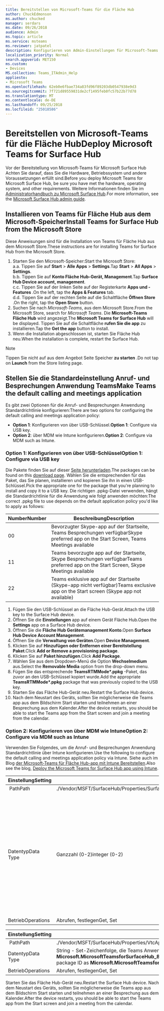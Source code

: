 ```yaml
---
title: Bereitstellen von Microsoft-Teams für die Fläche Hub
author: ChuckEdmonson
ms.author: chucked
manager: serdars
ms.date: 09/26/2018
audience: Admin
ms.topic: article
ms.service: msteams
ms.reviewer: jatpatel
description: Konfigurieren von Admin-Einstellungen für Microsoft-Teams für Fläche Hub.
localization_priority: Normal
search.appverid: MET150
ms.custom:
- Devices
MS.collection: Teams_ITAdmin_Help
appliesto:
- Microsoft Teams
ms.openlocfilehash: 62eb0e6fbae734a83fd96f89203db0547938e9d3
ms.sourcegitcommit: 7f721d89559831de2cf1495feb0fc57b22b77d78
ms.translationtype: MT
ms.contentlocale: de-DE
ms.lasthandoff: 09/25/2018
ms.locfileid: "25018586"
---
```

<a name="deploy-microsoft-teams-for-surface-hub"></a><span data-ttu-id="ec969-103">Bereitstellen von Microsoft-Teams für die Fläche Hub</span><span class="sxs-lookup"><span data-stu-id="ec969-103">Deploy Microsoft Teams for Surface Hub</span></span>
======================================

<span data-ttu-id="ec969-104">Vor der Bereitstellung von Microsoft-Teams für Microsoft Surface Hub Achten Sie darauf, dass Sie die Hardware, Betriebssystem und andere Voraussetzungen erfüllt sind.</span><span class="sxs-lookup"><span data-stu-id="ec969-104">Before you deploy Microsoft Teams for Microsoft Surface Hub, be sure you have met the hardware, operating system, and other requirements.</span></span> <span data-ttu-id="ec969-105">Weitere Informationen finden Sie im [Administratorhandbuch zu Microsoft Surface Hub](https://docs.microsoft.com/surface-hub/).</span><span class="sxs-lookup"><span data-stu-id="ec969-105">For more information, see the [Microsoft Surface Hub admin guide](https://docs.microsoft.com/surface-hub/).</span></span>

## <a name="install-teams-for-surface-hub-from-the-microsoft-store"></a><span data-ttu-id="ec969-106">Installieren von Teams für Fläche Hub aus dem Microsoft-Speicher</span><span class="sxs-lookup"><span data-stu-id="ec969-106">Install Teams for Surface Hub from the Microsoft Store</span></span> 

<span data-ttu-id="ec969-107">Diese Anweisungen sind für die Installation von Teams für Fläche Hub aus dem Microsoft Store.</span><span class="sxs-lookup"><span data-stu-id="ec969-107">These instructions are for installing Teams for Surface Hub from the Microsoft Store.</span></span> 
 
1. <span data-ttu-id="ec969-108">Starten Sie den Microsoft-Speicher:</span><span class="sxs-lookup"><span data-stu-id="ec969-108">Start the Microsoft Store:</span></span><br>
   <span data-ttu-id="ec969-109">a.</span><span class="sxs-lookup"><span data-stu-id="ec969-109">a.</span></span> <span data-ttu-id="ec969-110">Tippen Sie auf **Start** > **Alle Apps** > **Settings**.</span><span class="sxs-lookup"><span data-stu-id="ec969-110">Tap **Start** > **All Apps** > **Settings**.</span></span><br> <span data-ttu-id="ec969-111">b.</span><span class="sxs-lookup"><span data-stu-id="ec969-111">b.</span></span> <span data-ttu-id="ec969-112">Tippen Sie auf **Konto Fläche Hub-Gerät, Management**.</span><span class="sxs-lookup"><span data-stu-id="ec969-112">Tap **Surface Hub Device account, management**.</span></span><br>
   <span data-ttu-id="ec969-113">c.</span><span class="sxs-lookup"><span data-stu-id="ec969-113">c.</span></span> <span data-ttu-id="ec969-114">Tippen Sie auf der linken Seite auf der Registerkarte **Apps und -Features** .</span><span class="sxs-lookup"><span data-stu-id="ec969-114">On the left, tap the **Apps & Features** tab.</span></span><br> <span data-ttu-id="ec969-115">d.</span><span class="sxs-lookup"><span data-stu-id="ec969-115">d.</span></span> <span data-ttu-id="ec969-116">Tippen Sie auf der rechten Seite auf die Schaltfläche **Öffnen Store** .</span><span class="sxs-lookup"><span data-stu-id="ec969-116">On the right, tap the **Open Store** button.</span></span> 
2. <span data-ttu-id="ec969-117">Suchen Sie nach *Microsoft-Teams*, aus dem Microsoft Store.</span><span class="sxs-lookup"><span data-stu-id="ec969-117">From the Microsoft Store, search for *Microsoft Teams*.</span></span> <span data-ttu-id="ec969-118">Die **Microsoft-Teams Fläche Hub** wird angezeigt.</span><span class="sxs-lookup"><span data-stu-id="ec969-118">The **Microsoft Teams for Surface Hub** will be displayed.</span></span> <span data-ttu-id="ec969-119">Tippen Sie auf die Schaltfläche **rufen Sie die app** zu installieren.</span><span class="sxs-lookup"><span data-stu-id="ec969-119">Tap the **Get the app** button to install.</span></span>  
3. <span data-ttu-id="ec969-120">Wenn die Installation abgeschlossen ist, starten Sie Fläche Hub neu.</span><span class="sxs-lookup"><span data-stu-id="ec969-120">When the installation is complete, restart the Surface Hub.</span></span> 

> [!NOTE]
> <span data-ttu-id="ec969-121">Tippen Sie nicht auf aus dem Angebot Seite Speicher **zu starten** .</span><span class="sxs-lookup"><span data-stu-id="ec969-121">Do not tap on **Launch** from the Store listing page.</span></span>

## <a name="make-teams-the-default-calling-and-meetings-application"></a><span data-ttu-id="ec969-122">Stellen Sie die Standardeinstellung Anruf- und Besprechungen Anwendung Teams</span><span class="sxs-lookup"><span data-stu-id="ec969-122">Make Teams the default calling and meetings application</span></span>
 
<span data-ttu-id="ec969-123">Es gibt zwei Optionen für die Anruf- und Besprechungen Anwendung Standardrichtlinie konfigurieren:</span><span class="sxs-lookup"><span data-stu-id="ec969-123">There are two options for configuring the default calling and meetings application policy:</span></span> 

- <span data-ttu-id="ec969-124">**Option 1**: Konfigurieren von über USB-Schlüssel.</span><span class="sxs-lookup"><span data-stu-id="ec969-124">**Option 1**: Configure via USB key.</span></span> 
- <span data-ttu-id="ec969-125">**Option 2**: über MDM wie Intune konfigurieren.</span><span class="sxs-lookup"><span data-stu-id="ec969-125">**Option 2**: Configure via MDM such as Intune.</span></span>
 
### <a name="option-1-configure-via-usb-key"></a><span data-ttu-id="ec969-126">Option 1: Konfigurieren von über USB-Schlüssel</span><span class="sxs-lookup"><span data-stu-id="ec969-126">Option 1: Configure via USB key</span></span> 
 
<span data-ttu-id="ec969-127">Die Pakete finden Sie auf dieser [Seite herunterladen](https://1drv.ms/f/s!ArcnbnREun0Vnp9Wps9MlWB-UJZw3g).</span><span class="sxs-lookup"><span data-stu-id="ec969-127">The packages can be found on this [download page](https://1drv.ms/f/s!ArcnbnREun0Vnp9Wps9MlWB-UJZw3g).</span></span> <span data-ttu-id="ec969-128">Wählen Sie die entsprechenden für das Paket, das Sie planen, installieren und kopieren Sie ihn in einen USB-Schlüssel.</span><span class="sxs-lookup"><span data-stu-id="ec969-128">Pick the appropriate one for the package that you're planning to install and copy it to a USB key.</span></span> <span data-ttu-id="ec969-129">Die richtigen .ppkg-Datei verwenden, hängt die Standardrichtlinie für die Anwendung wie folgt anwenden möchten:</span><span class="sxs-lookup"><span data-stu-id="ec969-129">The correct .ppkg file to use depends on the default application policy you'd like to apply as follows:</span></span> 

|<span data-ttu-id="ec969-130">Number</span><span class="sxs-lookup"><span data-stu-id="ec969-130">Number</span></span>  |<span data-ttu-id="ec969-131">Beschreibung</span><span class="sxs-lookup"><span data-stu-id="ec969-131">Description</span></span>  |
|---------|---------|
|<span data-ttu-id="ec969-132">0</span><span class="sxs-lookup"><span data-stu-id="ec969-132">0</span></span>     | <span data-ttu-id="ec969-133">Bevorzugter Skype-app auf der Startseite, Teams Besprechungen verfügbar</span><span class="sxs-lookup"><span data-stu-id="ec969-133">Skype preferred app on the Start Screen, Teams Meetings available</span></span>        |
|<span data-ttu-id="ec969-134">1</span><span class="sxs-lookup"><span data-stu-id="ec969-134">1</span></span>     | <span data-ttu-id="ec969-135">Teams bevorzugte app auf der Startseite, Skype Besprechungen verfügbar</span><span class="sxs-lookup"><span data-stu-id="ec969-135">Teams preferred app on the Start Screen, Skype Meetings available</span></span>        |
|<span data-ttu-id="ec969-136">2</span><span class="sxs-lookup"><span data-stu-id="ec969-136">2</span></span>     | <span data-ttu-id="ec969-137">Teams exklusive app auf der Startseite (Skype-app nicht verfügbar)</span><span class="sxs-lookup"><span data-stu-id="ec969-137">Teams exclusive app on the Start screen (Skype app not available)</span></span>        |
 
1. <span data-ttu-id="ec969-138">Fügen Sie den USB-Schlüssel an die Fläche Hub-Gerät.</span><span class="sxs-lookup"><span data-stu-id="ec969-138">Attach the USB key to the Surface Hub device.</span></span> 
2. <span data-ttu-id="ec969-139">Öffnen Sie die **Einstellungen** app auf einem Gerät Fläche Hub.</span><span class="sxs-lookup"><span data-stu-id="ec969-139">Open the **Settings** app on a Surface Hub device.</span></span> 
3. <span data-ttu-id="ec969-140">Öffnen Sie die **Fläche Hub Gerätemanagement Konto**.</span><span class="sxs-lookup"><span data-stu-id="ec969-140">Open **Surface Hub Device Account Management**.</span></span>
4. <span data-ttu-id="ec969-141">Öffnen Sie die **Verwaltung von Geräten**.</span><span class="sxs-lookup"><span data-stu-id="ec969-141">Open **Device Management**.</span></span> 
5. <span data-ttu-id="ec969-142">Klicken Sie auf **Hinzufügen oder Entfernen einer Bereitstellung Paket**.</span><span class="sxs-lookup"><span data-stu-id="ec969-142">Click **Add or Remove a provisioning package**.</span></span> 
6. <span data-ttu-id="ec969-143">Klicken Sie auf **Paket hinzufügen**.</span><span class="sxs-lookup"><span data-stu-id="ec969-143">Click **Add Package**.</span></span>
7. <span data-ttu-id="ec969-144">Wählen Sie aus dem Dropdown-Menü die Option **Wechselmedium** aus.</span><span class="sxs-lookup"><span data-stu-id="ec969-144">Select the **Removable Media** option from the drop-down menu.</span></span> 
8. <span data-ttu-id="ec969-145">Fügen Sie das entsprechende **TeamsRTMMode\*.ppkg** -Paket, das zuvor an den USB-Schlüssel kopiert wurde.</span><span class="sxs-lookup"><span data-stu-id="ec969-145">Add the appropriate **TeamsRTMMode\*.ppkg** package that was previously copied to the USB key.</span></span> 
9. <span data-ttu-id="ec969-146">Starten Sie das Fläche Hub-Gerät neu.</span><span class="sxs-lookup"><span data-stu-id="ec969-146">Restart the Surface Hub device.</span></span> 
10. <span data-ttu-id="ec969-147">Nach dem Neustart des Geräts, sollten Sie möglicherweise die Teams app aus dem Bildschirm Start starten und teilnehmen an einer Besprechung aus dem Kalender.</span><span class="sxs-lookup"><span data-stu-id="ec969-147">After the device restarts, you should be able to start the Teams app from the Start screen and join a meeting from the calendar.</span></span> 

### <a name="option-2-configure-via-mdm-such-as-intune"></a><span data-ttu-id="ec969-148">Option 2: Konfigurieren von über MDM wie Intune</span><span class="sxs-lookup"><span data-stu-id="ec969-148">Option 2: Configure via MDM such as Intune</span></span> 

<span data-ttu-id="ec969-149">Verwenden Sie Folgendes, um die Anruf- und Besprechungen Anwendung Standardrichtlinie über Intune konfigurieren.</span><span class="sxs-lookup"><span data-stu-id="ec969-149">Use the following to configure the default calling and meetings application policy via Intune.</span></span> <span data-ttu-id="ec969-150">Siehe auch im Blog [der Microsoft-Teams für Fläche Hub-app mit Intune Bereitstellen](https://blogs.technet.microsoft.com/y0av/2018/07/16/97/).</span><span class="sxs-lookup"><span data-stu-id="ec969-150">Also see the blog, [Deploy the Microsoft Teams for Surface Hub app using Intune](https://blogs.technet.microsoft.com/y0av/2018/07/16/97/).</span></span>

|<span data-ttu-id="ec969-151">Einstellung</span><span class="sxs-lookup"><span data-stu-id="ec969-151">Setting</span></span>   |<span data-ttu-id="ec969-152">Wert</span><span class="sxs-lookup"><span data-stu-id="ec969-152">Value</span></span>    |<span data-ttu-id="ec969-153">Beschreibung</span><span class="sxs-lookup"><span data-stu-id="ec969-153">Description</span></span>    |
|----------|---------|---------|
|<span data-ttu-id="ec969-154"> Path</span><span class="sxs-lookup"><span data-stu-id="ec969-154">Path</span></span>      | <span data-ttu-id="ec969-155">./Vendor/MSFT/SurfaceHub/Properties/SurfaceHubMeetingMode</span><span class="sxs-lookup"><span data-stu-id="ec969-155">./Vendor/MSFT/SurfaceHub/Properties/SurfaceHubMeetingMode</span></span>        |
|<span data-ttu-id="ec969-156">Datentyp</span><span class="sxs-lookup"><span data-stu-id="ec969-156">Data Type</span></span> | <span data-ttu-id="ec969-157">Ganzzahl (0-2)</span><span class="sxs-lookup"><span data-stu-id="ec969-157">integer (0-2)</span></span>   |<span data-ttu-id="ec969-158">0 – bevorzugte Skype-app auf der Startseite, Teams Besprechungen verfügbar</span><span class="sxs-lookup"><span data-stu-id="ec969-158">0 - Skype preferred app on the Start Screen, Teams Meetings available</span></span><br><span data-ttu-id="ec969-159">1 – Teams bevorzugte app auf der Startseite, Skype Besprechungen verfügbar</span><span class="sxs-lookup"><span data-stu-id="ec969-159">1 - Teams preferred app on the Start Screen, Skype Meetings available</span></span><br><span data-ttu-id="ec969-160">2 - Teams exklusive app auf der Startseite (Skype-app nicht verfügbar)</span><span class="sxs-lookup"><span data-stu-id="ec969-160">2 - Teams exclusive app on the Start screen (Skype app not available)</span></span> |
|<span data-ttu-id="ec969-161">Betrieb</span><span class="sxs-lookup"><span data-stu-id="ec969-161">Operations</span></span>| <span data-ttu-id="ec969-162">Abrufen, festlegen</span><span class="sxs-lookup"><span data-stu-id="ec969-162">Get, Set</span></span>        |

|<span data-ttu-id="ec969-163">Einstellung</span><span class="sxs-lookup"><span data-stu-id="ec969-163">Setting</span></span>   |<span data-ttu-id="ec969-164">Wert</span><span class="sxs-lookup"><span data-stu-id="ec969-164">Value</span></span>    |
|----------|---------|
|<span data-ttu-id="ec969-165"> Path</span><span class="sxs-lookup"><span data-stu-id="ec969-165">Path</span></span>      | <span data-ttu-id="ec969-166">./Vendor/MSFT/SurfaceHub/Properties/VtcAppPackageId</span><span class="sxs-lookup"><span data-stu-id="ec969-166">./Vendor/MSFT/SurfaceHub/Properties/VtcAppPackageId</span></span>        |
|<span data-ttu-id="ec969-167">Datentyp</span><span class="sxs-lookup"><span data-stu-id="ec969-167">Data Type</span></span> | <span data-ttu-id="ec969-168">String - Set-Zeichenfolge, die Teams Anwendungspaket-ID als **Microsoft.MicrosoftTeamsforSurfaceHub_8wekyb3d8bbwe! Teams**</span><span class="sxs-lookup"><span data-stu-id="ec969-168">string - set string to Teams application package ID as **Microsoft.MicrosoftTeamsforSurfaceHub_8wekyb3d8bbwe!Teams**</span></span> |
|<span data-ttu-id="ec969-169">Betrieb</span><span class="sxs-lookup"><span data-stu-id="ec969-169">Operations</span></span>| <span data-ttu-id="ec969-170">Abrufen, festlegen</span><span class="sxs-lookup"><span data-stu-id="ec969-170">Get, Set</span></span>        |

<span data-ttu-id="ec969-171">Starten Sie das Fläche Hub-Gerät neu.</span><span class="sxs-lookup"><span data-stu-id="ec969-171">Restart the Surface Hub device.</span></span> <span data-ttu-id="ec969-172">Nach dem Neustart des Geräts, sollten Sie möglicherweise die Teams app aus dem Bildschirm Start starten und teilnehmen an einer Besprechung aus dem Kalender.</span><span class="sxs-lookup"><span data-stu-id="ec969-172">After the device restarts, you should be able to start the Teams app from the Start screen and join a meeting from the calendar.</span></span>


